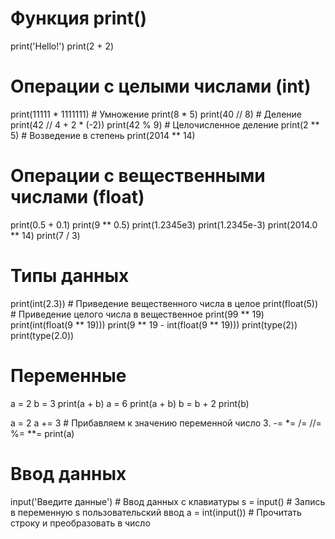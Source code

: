 # Функция print()
print('Hello!')
print(2 + 2)

# Операции с целыми числами (int)
print(11111 * 1111111)  # Умножение
print(8 * 5)
print(40 // 8)  # Деление
print(42 // 4 + 2 * (-2))
print(42 % 9)  # Целочисленное деление
print(2 ** 5)  # Возведение в степень
print(2014 ** 14)

# Операции с вещественными числами (float)
print(0.5 + 0.1)
print(9 ** 0.5)
print(1.2345e3)
print(1.2345e-3)
print(2014.0 ** 14)
print(7 / 3)

# Типы данных
print(int(2.3))  # Приведение вещественного числа в целое
print(float(5))  # Приведение целого числа в вещественное
print(99 ** 19)
print(int(float(9 ** 19)))
print(9 ** 19 - int(float(9 ** 19)))
print(type(2))
print(type(2.0))

# Переменные
a = 2
b = 3
print(a + b)
a = 6
print(a + b)
b = b + 2
print(b)

a = 2
a += 3  # Прибавляем к значению переменной число 3. -= *= /= //= %= **=
print(a)

# Ввод данных
input('Введите данные')  # Ввод данных с клавиатуры
s = input()  # Запись в переменную s пользовательский ввод
a = int(input())  # Прочитать строку и преобразовать в число

